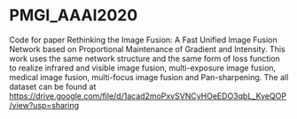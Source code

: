 # PMGI_AAAI2020
Code for paper Rethinking the Image Fusion: A Fast Unified Image Fusion Network based on Proportional Maintenance of Gradient and Intensity.
This work uses the same network structure and the same form of loss function to realize infrared and visible image fusion, multi-exposure image fusion, medical image fusion, multi-focus image fusion and Pan-sharpening.
The all dataset can be found at https://drive.google.com/file/d/1acad2moPxvSVNCyHOeEDO3qbL_KveQOP/view?usp=sharing
